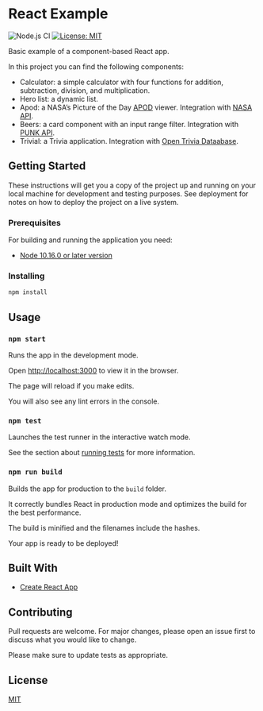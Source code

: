 # React Example

![Node.js CI](https://github.com/vescuderog/react-example/workflows/Node.js%20CI/badge.svg)
[![License: MIT](https://img.shields.io/badge/License-MIT-yellow.svg)](https://opensource.org/licenses/MIT)

Basic example of a component-based React app.

In this project you can find the following components:

* Calculator: a simple calculator with four functions for addition, subtraction, division, and multiplication.
* Hero list: a dynamic list.
* Apod: a NASA’s Picture of the Day [APOD](https://apod.nasa.gov/apod/) viewer. Integration with [NASA API](https://api.nasa.gov).
* Beers: a card component with an input range filter. Integration with [PUNK API](https://punkapi.com/).
* Trivial: a Trivia application. Integration with [Open Trivia Dataabase](https://opentdb.com/).

## Getting Started

These instructions will get you a copy of the project up and running on your local machine for development and testing purposes. See deployment for notes on how to deploy the project on a live system.

### Prerequisites

For building and running the application you need:

* [Node 10.16.0 or later version](https://nodejs.org/es/)

### Installing

```bash
npm install
```

## Usage

### `npm start`

Runs the app in the development mode.

Open [http://localhost:3000](http://localhost:3000) to view it in the browser.

The page will reload if you make edits.

You will also see any lint errors in the console.

### `npm test`

Launches the test runner in the interactive watch mode.

See the section about [running tests](https://facebook.github.io/create-react-app/docs/running-tests) for more information.

### `npm run build`

Builds the app for production to the `build` folder.

It correctly bundles React in production mode and optimizes the build for the best performance.

The build is minified and the filenames include the hashes.

Your app is ready to be deployed!

## Built With

* [Create React App](https://github.com/facebook/create-react-app)

## Contributing

Pull requests are welcome. For major changes, please open an issue first to discuss what you would like to change.

Please make sure to update tests as appropriate.

## License

[MIT](https://choosealicense.com/licenses/mit/)
